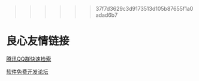  >>>>>> 37f7d3629c3d9173513d105b87655f1a0adad6b7


 # 良心友情链接

[腾讯QQ群快速检索](http://u.720life.cn/s/8cf73f7c)

[软件免费开发论坛](http://u.720life.cn/s/bbb01dc0)